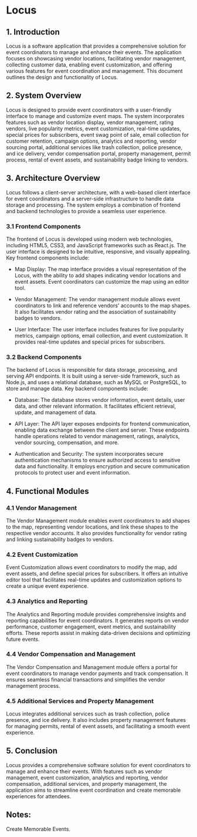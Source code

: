 # Locus

## 1. Introduction

Locus is a software application that provides a comprehensive solution for event coordinators to manage and enhance their events. The application focuses on showcasing vendor locations, facilitating vendor management, collecting customer data, enabling event customization, and offering various features for event coordination and management. This document outlines the design and functionality of Locus.

## 2. System Overview

Locus is designed to provide event coordinators with a user-friendly interface to manage and customize event maps. The system incorporates features such as vendor location display, vendor management, rating vendors, live popularity metrics, event customization, real-time updates, special prices for subscribers, event swag point of sale, email collection for customer retention, campaign options, analytics and reporting, vendor sourcing portal, additional services like trash collection, police presence, and ice delivery, vendor compensation portal, property management, permit process, rental of event assets, and sustainability badge linking to vendors.

## 3. Architecture Overview

Locus follows a client-server architecture, with a web-based client interface for event coordinators and a server-side infrastructure to handle data storage and processing. The system employs a combination of frontend and backend technologies to provide a seamless user experience.

### 3.1 Frontend Components

The frontend of Locus is developed using modern web technologies, including HTML5, CSS3, and JavaScript frameworks such as React.js. The user interface is designed to be intuitive, responsive, and visually appealing. Key frontend components include:

- Map Display: The map interface provides a visual representation of the Locus, with the ability to add shapes indicating vendor locations and event assets. Event coordinators can customize the map using an editor tool.

- Vendor Management: The vendor management module allows event coordinators to link and reference vendors' accounts to the map shapes. It also facilitates vendor rating and the association of sustainability badges to vendors.

- User Interface: The user interface includes features for live popularity metrics, campaign options, email collection, and event customization. It provides real-time updates and special prices for subscribers.

### 3.2 Backend Components

The backend of Locus is responsible for data storage, processing, and serving API endpoints. It is built using a server-side framework, such as Node.js, and uses a relational database, such as MySQL or PostgreSQL, to store and manage data. Key backend components include:

- Database: The database stores vendor information, event details, user data, and other relevant information. It facilitates efficient retrieval, update, and management of data.

- API Layer: The API layer exposes endpoints for frontend communication, enabling data exchange between the client and server. These endpoints handle operations related to vendor management, ratings, analytics, vendor sourcing, compensation, and more.

- Authentication and Security: The system incorporates secure authentication mechanisms to ensure authorized access to sensitive data and functionality. It employs encryption and secure communication protocols to protect user and event information.

## 4. Functional Modules

### 4.1 Vendor Management

The Vendor Management module enables event coordinators to add shapes to the map, representing vendor locations, and link these shapes to the respective vendor accounts. It also provides functionality for vendor rating and linking sustainability badges to vendors.

### 4.2 Event Customization

Event Customization allows event coordinators to modify the map, add event assets, and define special prices for subscribers. It offers an intuitive editor tool that facilitates real-time updates and customization options to create a unique event experience.

### 4.3 Analytics and Reporting

The Analytics and Reporting module provides comprehensive insights and reporting capabilities for event coordinators. It generates reports on vendor performance, customer engagement, event metrics, and sustainability efforts. These reports assist in making data-driven decisions and optimizing future events.

### 4.4 Vendor Compensation and Management

The Vendor Compensation and Management module offers a portal for event coordinators to manage vendor payments and track compensation. It ensures seamless financial transactions and simplifies the vendor management process.

### 4.5 Additional Services and Property Management

Locus integrates additional services such as trash collection, police presence, and ice delivery. It also includes property management features for managing permits, rental of event assets, and facilitating a smooth event experience.

## 5. Conclusion

Locus provides a comprehensive software solution for event coordinators to manage and enhance their events. With features such as vendor management, event customization, analytics and reporting, vendor compensation, additional services, and property management, the application aims to streamline event coordination and create memorable experiences for attendees.

## Notes:

Create Memorable Events.